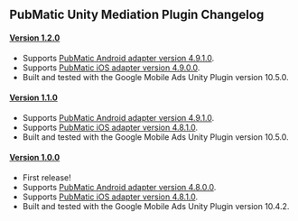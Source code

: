 ## PubMatic Unity Mediation Plugin Changelog

#### [Version 1.2.0](https://dl.google.com/googleadmobadssdk/mediation/unity/pubmatic/PubMaticUnityAdapter-1.2.0.zip)
- Supports [PubMatic Android adapter version 4.9.1.0](https://github.com/googleads/googleads-mobile-android-mediation/blob/main/ThirdPartyAdapters/pubmatic/CHANGELOG.md#version-4910).
- Supports [PubMatic iOS adapter version 4.9.0.0](https://github.com/googleads/googleads-mobile-ios-mediation/blob/main/adapters/PubMatic/CHANGELOG.md#version-4900).
- Built and tested with the Google Mobile Ads Unity Plugin version 10.5.0.

#### [Version 1.1.0](https://dl.google.com/googleadmobadssdk/mediation/unity/pubmatic/PubMaticUnityAdapter-1.1.0.zip)
- Supports [PubMatic Android adapter version 4.9.1.0](https://github.com/googleads/googleads-mobile-android-mediation/blob/main/ThirdPartyAdapters/pubmatic/CHANGELOG.md#version-4910).
- Supports [PubMatic iOS adapter version 4.8.1.0](https://github.com/googleads/googleads-mobile-ios-mediation/blob/main/adapters/PubMatic/CHANGELOG.md#version-4810).
- Built and tested with the Google Mobile Ads Unity Plugin version 10.5.0.

#### [Version 1.0.0](https://dl.google.com/googleadmobadssdk/mediation/unity/pubmatic/PubMaticUnityAdapter-1.0.0.zip)
- First release!
- Supports [PubMatic Android adapter version 4.8.0.0](https://github.com/googleads/googleads-mobile-android-mediation/blob/main/ThirdPartyAdapters/pubmatic/CHANGELOG.md#version-4800).
- Supports [PubMatic iOS adapter version 4.8.1.0](https://github.com/googleads/googleads-mobile-ios-mediation/blob/main/adapters/PubMatic/CHANGELOG.md#version-4810).
- Built and tested with the Google Mobile Ads Unity Plugin version 10.4.2.
